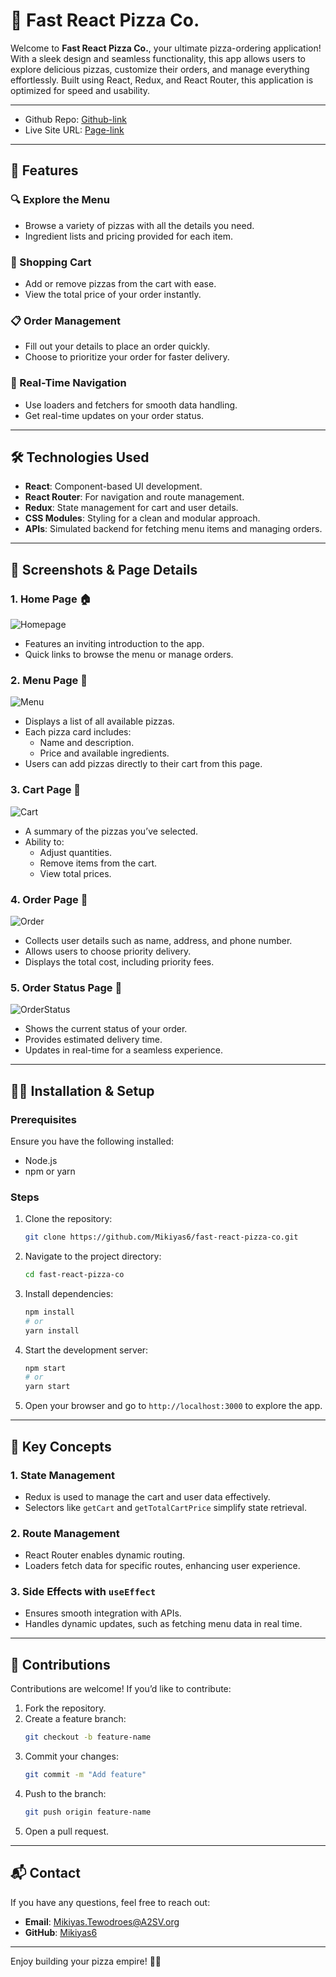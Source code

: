 # 🍕 Fast React Pizza Co.

Welcome to **Fast React Pizza Co.**, your ultimate pizza-ordering application! With a sleek design and seamless functionality, this app allows users to explore delicious pizzas, customize their orders, and manage everything effortlessly. Built using React, Redux, and React Router, this application is optimized for speed and usability.

---

- Github Repo: [Github-link](https://github.com/Mikiyas6/Fast-React-Pizza)
- Live Site URL: [Page-link](https://mikiyas6.github.io/Fast-React-Pizza/)

---

## 🚀 Features

### 🔍 Explore the Menu
- Browse a variety of pizzas with all the details you need.
- Ingredient lists and pricing provided for each item.

### 🛒 Shopping Cart
- Add or remove pizzas from the cart with ease.
- View the total price of your order instantly.

### 📋 Order Management
- Fill out your details to place an order quickly.
- Choose to prioritize your order for faster delivery.

### 🧭 Real-Time Navigation
- Use loaders and fetchers for smooth data handling.
- Get real-time updates on your order status.

---

## 🛠️ Technologies Used

- **React**: Component-based UI development.
- **React Router**: For navigation and route management.
- **Redux**: State management for cart and user details.
- **CSS Modules**: Styling for a clean and modular approach.
- **APIs**: Simulated backend for fetching menu items and managing orders.

---

## 📸 Screenshots & Page Details

### 1. **Home Page** 🏠
   
![Homepage](./public/HomePage.png)
   - Features an inviting introduction to the app.
   - Quick links to browse the menu or manage orders.

### 2. **Menu Page** 🍕
![Menu](./public/Menu.png)
   - Displays a list of all available pizzas.
   - Each pizza card includes:
     - Name and description.
     - Price and available ingredients.
   - Users can add pizzas directly to their cart from this page.

### 3. **Cart Page** 🛒
![Cart](./public/Cart.png)
   - A summary of the pizzas you’ve selected.
   - Ability to:
     - Adjust quantities.
     - Remove items from the cart.
     - View total prices.

### 4. **Order Page** 📝
![Order](./public/order.png)
   - Collects user details such as name, address, and phone number.
   - Allows users to choose priority delivery.
   - Displays the total cost, including priority fees.

### 5. **Order Status Page** 🚚
![OrderStatus](./public/PlacedOrder.png)
   - Shows the current status of your order.
   - Provides estimated delivery time.
   - Updates in real-time for a seamless experience.

---

## 🧑‍💻 Installation & Setup

### Prerequisites
Ensure you have the following installed:
- Node.js
- npm or yarn

### Steps
1. Clone the repository:
   ```bash
   git clone https://github.com/Mikiyas6/fast-react-pizza-co.git
   ```
2. Navigate to the project directory:
   ```bash
   cd fast-react-pizza-co
   ```
3. Install dependencies:
   ```bash
   npm install
   # or
   yarn install
   ```
4. Start the development server:
   ```bash
   npm start
   # or
   yarn start
   ```
5. Open your browser and go to `http://localhost:3000` to explore the app.

---

## 🎯 Key Concepts

### 1. **State Management**
   - Redux is used to manage the cart and user data effectively.
   - Selectors like `getCart` and `getTotalCartPrice` simplify state retrieval.

### 2. **Route Management**
   - React Router enables dynamic routing.
   - Loaders fetch data for specific routes, enhancing user experience.

### 3. **Side Effects with `useEffect`**
   - Ensures smooth integration with APIs.
   - Handles dynamic updates, such as fetching menu data in real time.

---

## 🙌 Contributions

Contributions are welcome! If you’d like to contribute:
1. Fork the repository.
2. Create a feature branch:
   ```bash
   git checkout -b feature-name
   ```
3. Commit your changes:
   ```bash
   git commit -m "Add feature"
   ```
4. Push to the branch:
   ```bash
   git push origin feature-name
   ```
5. Open a pull request.

---

## 📬 Contact

If you have any questions, feel free to reach out:
- **Email**: [Mikiyas.Tewodroes@A2SV.org](mailto:Mikiyas.Tewodroes@A2SV.org)
- **GitHub**: [Mikiyas6](https://github.com/Mikiyas6)

---

Enjoy building your pizza empire! 🍕✨



